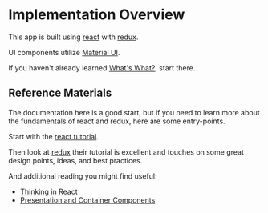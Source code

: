 # Implementation Overview

This app is built using [react](https://reactjs.org)
with [redux](https://redux.js.org).

UI components utilize [Material UI](https://material-ui-next.com/).

If you haven't already learned [What's What?](../introduction/WhatIsWhat.md),
start there.

## Reference Materials

The documentation here is a good start, but if you need to learn more about
the fundamentals of react and redux, here are some entry-points.

Start with the [react tutorial](https://reactjs.org/tutorial/tutorial.html).

Then look at [redux](https://redux.js.org/basics) their tutorial is excellent
and touches on some great design points, ideas, and best practices.

And additional reading you might find useful:

* [Thinking in React](https://reactjs.org/docs/thinking-in-react.html)
* [Presentation and Container Components](https://medium.com/@dan_abramov/smart-and-dumb-components-7ca2f9a7c7d0)
